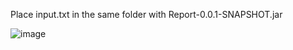 Place input.txt in the same folder with Report-0.0.1-SNAPSHOT.jar

![image](https://user-images.githubusercontent.com/58844762/154228753-011bf6af-bc00-4804-b3f6-b8d418b3ed2a.png)
